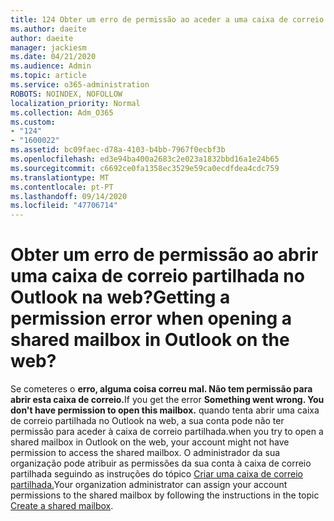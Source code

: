```yaml
---
title: 124 Obter um erro de permissão ao aceder a uma caixa de correio partilhada na OWA?
ms.author: daeite
author: daeite
manager: jackiesm
ms.date: 04/21/2020
ms.audience: Admin
ms.topic: article
ms.service: o365-administration
ROBOTS: NOINDEX, NOFOLLOW
localization_priority: Normal
ms.collection: Adm_O365
ms.custom:
- "124"
- "1600022"
ms.assetid: bc09faec-d78a-4103-b4bb-7967f0ecbf3b
ms.openlocfilehash: ed3e94ba400a2683c2e023a1832bbd16a1e24b65
ms.sourcegitcommit: c6692ce0fa1358ec3529e59ca0ecdfdea4cdc759
ms.translationtype: MT
ms.contentlocale: pt-PT
ms.lasthandoff: 09/14/2020
ms.locfileid: "47706714"
---
```

# <a name="getting-a-permission-error-when-opening-a-shared-mailbox-in-outlook-on-the-web"></a><span data-ttu-id="9a998-102">Obter um erro de permissão ao abrir uma caixa de correio partilhada no Outlook na web?</span><span class="sxs-lookup"><span data-stu-id="9a998-102">Getting a permission error when opening a shared mailbox in Outlook on the web?</span></span>

<span data-ttu-id="9a998-103">Se cometeres o **erro, alguma coisa correu mal. Não tem permissão para abrir esta caixa de correio.**</span><span class="sxs-lookup"><span data-stu-id="9a998-103">If you get the error **Something went wrong. You don't have permission to open this mailbox.**</span></span> <span data-ttu-id="9a998-104">quando tenta abrir uma caixa de correio partilhada no Outlook na web, a sua conta pode não ter permissão para aceder à caixa de correio partilhada.</span><span class="sxs-lookup"><span data-stu-id="9a998-104">when you try to open a shared mailbox in Outlook on the web, your account might not have permission to access the shared mailbox.</span></span> <span data-ttu-id="9a998-105">O administrador da sua organização pode atribuir as permissões da sua conta à caixa de correio partilhada seguindo as instruções do tópico [Criar uma caixa de correio partilhada.](https://docs.microsoft.com/microsoft-365/admin/email/create-a-shared-mailbox)</span><span class="sxs-lookup"><span data-stu-id="9a998-105">Your organization administrator can assign your account permissions to the shared mailbox by following the instructions in the topic [Create a shared mailbox](https://docs.microsoft.com/microsoft-365/admin/email/create-a-shared-mailbox).</span></span>
  